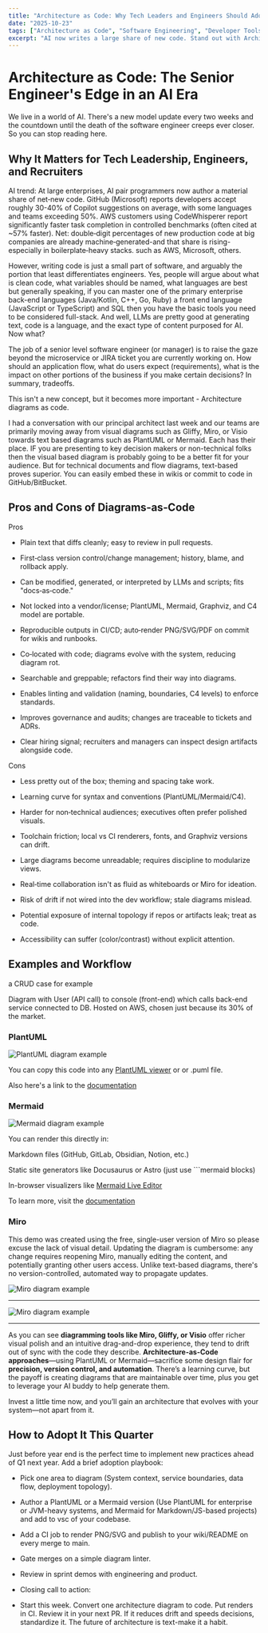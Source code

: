 ```yaml
---
title: "Architecture as Code: Why Tech Leaders and Engineers Should Adopt Diagrams‑as‑Code Now"
date: "2025-10-23"
tags: ["Architecture as Code", "Software Engineering", "Developer Tools", "Diagrams", "System Design", "Digital Transformation"]
excerpt: "AI now writes a large share of new code. Stand out with Architecture as Code—pros, cons, tools, and a simple adoption plan for leaders, engineers, and recruiters."
---
```


# Architecture as Code: The Senior Engineer's Edge in an AI Era #
We live in a world of AI. There's a new model update every two weeks and the countdown until the death of the software engineer creeps ever closer. So you can stop reading here.

## Why It Matters for Tech Leadership, Engineers, and Recruiters ##
AI trend: At large enterprises, AI pair programmers now author a material share of net‑new code. GitHub (Microsoft) reports developers accept roughly 30-40% of Copilot suggestions on average, with some languages and teams exceeding 50%. AWS customers using CodeWhisperer report significantly faster task completion in controlled benchmarks (often cited at ~57% faster). Net: double‑digit percentages of new production code at big companies are already machine‑generated-and that share is rising-especially in boilerplate‑heavy stacks. such as AWS, Microsoft, others.

However, writing code is just a small part of software, and arguably the portion that least differentiates engineers. Yes, people will argue about what is clean code, what variables should be named, what languages are best but generally speaking, if you can master one of the primary enterprise back-end languages (Java/Kotlin, C++, Go, Ruby) a front end language (JavaScript or TypeScript) and SQL then you have the basic tools you need to be considered full-stack. And well, LLMs are pretty good at generating text, code is a language, and the exact type of content purposed for AI. Now what?

The job of a senior level software engineer (or manager) is to raise the gaze beyond the microservice or JIRA ticket you are currently working on. How should an application flow, what do users expect (requirements), what is the impact on other portions of the business if you make certain decisions? In summary, tradeoffs.

This isn't a new concept, but it becomes more important - Architecture diagrams as code.

I had a conversation with our principal architect last week and our teams are primarily moving away from visual diagrams such as Gliffy, Miro, or Visio towards text based diagrams such as PlantUML or Mermaid. Each has their place. IF you are presenting to key decision makers or non-technical folks then the visual based diagram is probably going to be a better fit for your audience. But for technical documents and flow diagrams, text-based proves superior. You can easily embed these in wikis or commit to code in GitHub/BitBucket.

## Pros and Cons of Diagrams‑as‑Code ##
Pros

- Plain text that diffs cleanly; easy to review in pull requests.

- First‑class version control/change management; history, blame, and rollback apply.

- Can be modified, generated, or interpreted by LLMs and scripts; fits "docs‑as‑code."

- Not locked into a vendor/license; PlantUML, Mermaid, Graphviz, and C4 model are portable.

- Reproducible outputs in CI/CD; auto‑render PNG/SVG/PDF on commit for wikis and runbooks.

- Co‑located with code; diagrams evolve with the system, reducing diagram rot.

- Searchable and greppable; refactors find their way into diagrams.

- Enables linting and validation (naming, boundaries, C4 levels) to enforce standards.

- Improves governance and audits; changes are traceable to tickets and ADRs.

- Clear hiring signal; recruiters and managers can inspect design artifacts alongside code.

Cons

- Less pretty out of the box; theming and spacing take work.

- Learning curve for syntax and conventions (PlantUML/Mermaid/C4).

- Harder for non‑technical audiences; executives often prefer polished visuals.

- Toolchain friction; local vs CI renderers, fonts, and Graphviz versions can drift.

- Large diagrams become unreadable; requires discipline to modularize views.

- Real‑time collaboration isn't as fluid as whiteboards or Miro for ideation.

- Risk of drift if not wired into the dev workflow; stale diagrams mislead.

- Potential exposure of internal topology if repos or artifacts leak; treat as code.

- Accessibility can suffer (color/contrast) without explicit attention.

## Examples and Workflow ##

a CRUD case for example

Diagram with User (API call) to console (front-end) which calls back-end service connected to DB. Hosted on AWS, chosen just because its 30% of the market. 


### PlantUML ###


![PlantUML diagram example](/src/assets/PlantUML-example.png)

You can copy this code into any [PlantUML viewer](//www.plantuml.com/plantuml/png/VLLDKzim4BthL-o40p0j4EB2a1uwXDW6EXJIE1aklSYs22gsv6fbQEZqltVb3pSkq0nZxDst-_QzbPDJjDpOCi-ObJOJC9qlVPWKHIOJRgLMC379lRGYiQKHi7EXqOeKNFmsscLi6yup7VCCqAupgLOC7wGgkE4vn3nvM1bTgdIgCsrWAwm-6mX3NRbQ4Uil1d3s0dyIZiE9osYJ2jD4Hzuez0AAXbhP9dPOVPfO99y577wWftdTp2XXu738VczGyyHgymPjE1uFXttQDjgZVNA-zBgctFAOetYhSNWK7BtUkDScqNcXbL3szJx1IJWCWt_xUDxnyNHAVLYjROcacYEKz9-nlrOFQ74mpNIP3boQFs7r05lKr0l75INzRHI4XYGBbS9KAzIP-APsve98u02YsMItQdFNODhfgZQmeMHmAs8uC_g9ngagulgUO3HoZyy9TgqYOHvbukYYmj3P8htQaLxhLEn_HvZCBcjoTzB-orqTwdaGBLnDBRkGBNEtj87Vt16ZCsdkHyJchnNFjNzMKwLnjyV-qAxWKjqPZjQKrSlIsbj5QRO97TlHozacEN_M2Y8FtjLhgUnseYstCW7tnf7ucXwz5-N46qn7S41ND-uLp-EKKpafxTUwejAAD_ZxOgc-DQDTGwE_YLRcaNtR9DeAmnFtNO7C7JROs_lKRXS-maoOEsroX6e9ZvB3yfArQGT5Zr1NcgSahvQCqWeYGs6nXwIb4JGIYg0NYyMC_FzH2hG8E-V1uZtCRY9tNTB53ww2HR3BN0cLjkAfFFWf4hf3Y4kKIY12fbSowP1fJA2ve74ERerqGES4et0t0gLfmGhXQodCcfwmp2ow3dtj7UvpT7DDmo9vZgAlgQoHliGYusk4iY2BHLePxUprHP7fTUvMPKJ6dSqaD-LuJw3C2G2o5sHro79U56xVh7iTz_SRWxilRjQ-BPJQi6LUAgIiqqc9Ri-K-S8LNr5fl6Rib0hTRyKV) or or .puml file.

Also here's a link to the [documentation](https://crashedmind.github.io/PlantUMLHitchhikersGuide/)

### Mermaid ###

![Mermaid diagram example](/src/assets/Mermaid-example.png)


You can render this directly in:

Markdown files (GitHub, GitLab, Obsidian, Notion, etc.)

Static site generators like Docusaurus or Astro (just use ```mermaid blocks)

In-browser visualizers like [Mermaid Live Editor](https://mermaid.live/edit#pako:eNqdVl1v6jgQ_StWqiu1WmgJED6yqyuRL21X7d2KFFXaZR-cxIC3Ic61nVJu6X_fcRwCofQ-bJ6M58yZmeMZmzcjZgkxbOPLFzR5Ctuh3KYkQe505qFJnqMJj1dUklgWnKDLe8LXmCZX82yRsk28wlyiR2-eIfiAoN1uo0cqU6JW9S7QIjdlRYL87IVylq1JJrVVFNGS43ylMH_PjfNI4x8NVt9hBcQBICTJksNmzRf4QLe3I5dlgkFWl1OCY4luUPgwuWrwqm9igs8TiZDD2UYQDoCjeI04jTQcHD-fz8JRWVRmFBL-QmNIIsw5zZbIYUyl8g3kv_5XoMnD7ceUHJVSeRZTP3xUmAbk85w8LHGEBTmTlOcA596O7vC2rLQZ1zWr05h6IeTobTO8Zp7zMXgj6G224FhIXpTdciZ0CaiYT8CnGYQ9hVvjHyyDNfpF90V5or9F_ObrZSixpDH6nQkJan6Uzne7VSRYQQ2-qyq5w-sowZoB1PzcHQo_JNBUQXvXClbnenX-ZI5UqgZkBq0F1UvCoRcpsNezMoOIs6rx2u2vuwfCF4yvhZ7GF4rR7HYHbXpCCGOa0hiXXAGMpTgwTsyS6I7hRCChFcNCECl2oGoDc4-fSdmFKMZpCnbH1HZH2_1XEhcSIFEhaEaEQClb0nin5G0AYcYScfPEqQInoNIO2kkj3D0CjjwT6HtB-BZxIopUfgy4R_0R_vlNgXIYYiJ0_Ud5e1TkKd4KVOQQDK4uHXJ2IpJH8pRt1X0CXGkplljRXKDLBIsVSa4OogU-al8Ds-oN4GPZQSunMk0LSEwZ6uI9R1vucYaX4BVtd6ptTrJQt6ua_TpWnMJxeGSBMBzbgqapfRF0gl4wbsFosGdiX3R73aDnVz_bG5rIld3NX1sxSxm3L0zTbC1gKNobQpcraUcsTX494U7VjO_ZR8E4mNTsjuM0qc3PqTPoRZyeki_2l6zm90eQv1_z93qDgeseMZ66R9Xt-P-8k_0QVsUFgeVbtXsQjMedzk_cqbqD9qEnIHP3ILs_cqzhT3xheFktqg50Nu5GPZ_njujwPsL8bjUxEUdRyocT-uJ4C3pz0Xj19Db0ZXT8Culd6Mmk8Q7o7fLm1bUfb890SfPMaBlLThPDhsuZtIy1fvPhL8Kbgs8NuSJruLBtWCaYP8-NefYOPjnO_mJsvXfjrFiuDHuBUwG_9HB6FMNDsK53OSRMuMuKTBq2ZfVLEsN-M14N2xxdW2Or3zd7Zncw6A77g5axBZR53bM6nf5oOOgMLWvYfW8ZP8qwnetRf9QbjocgvmWZg5H1_h_kaKfs)

To learn more, visit the [documentation](https://mermaid.js.org/intro/)

### Miro ###

This demo was created using the free, single-user version of Miro so please excuse the lack of visual detail. Updating the diagram is cumbersome: any change requires reopening Miro, manually editing the content, and potentially granting other users access. Unlike text-based diagrams, there's no version-controlled, automated way to propagate updates.

![Miro diagram example](/src/assets/Miro-example.png)


---

![Miro diagram example](../assets/Miro-example.png)


---

As you can see **diagramming tools like Miro, Gliffy, or Visio** offer richer visual polish and an intuitive drag-and-drop experience, they tend to drift out of sync with the code they describe. **Architecture-as-Code approaches**—using PlantUML or Mermaid—sacrifice some design flair for **precision, version control, and automation**. There’s a learning curve, but the payoff is creating diagrams that are maintainable over time, plus you get to leverage your AI buddy to help generate them.

Invest a little time now, and you’ll gain an architecture that evolves with your system—not apart from it.


## How to Adopt It This Quarter ##

Just before year end is the perfect time to implement new practices ahead of Q1 next year. Add a brief adoption playbook:

- Pick one area to diagram (System context, service boundaries, data flow, deployment topology).

- Author a PlantUML or a Mermaid version (Use PlantUML for enterprise or JVM-heavy systems, and Mermaid for Markdown/JS-based projects) and add to vsc of your codebase.

- Add a CI job to render PNG/SVG and publish to your wiki/README on every merge to main.

- Gate merges on a simple diagram linter.

- Review in sprint demos with engineering and product.

- Closing call to action:

- Start this week. Convert one architecture diagram to code. Put renders in CI. Review it in your next PR. If it reduces drift and speeds decisions, standardize it. The future of architecture is text-make it a habit.